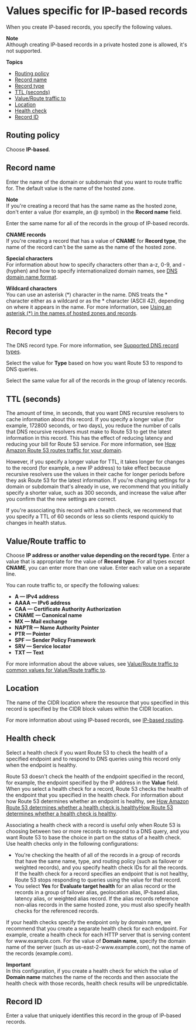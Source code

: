 # Values specific for IP\-based records<a name="resource-record-sets-values-ipbased"></a>

When you create IP\-based records, you specify the following values\.

**Note**  
Although creating IP\-based records in a private hosted zone is allowed, it's not supported\.

**Topics**
+ [Routing policy](#rrsets-values-ipbased-routing-policy)
+ [Record name](#rrsets-values-ibased-name)
+ [Record type](#rrsets-values-ibased-type)
+ [TTL \(seconds\)](#rrsets-values-ibased-ttl)
+ [Value/Route traffic to](#rrsets-values-ibased-value)
+ [Location](#rrsets-values-ibased-location)
+ [Health check](#rrsets-values-ibased-associate-with-health-check)
+ [Record ID](#rrsets-values-ipbased-set-id)

## Routing policy<a name="rrsets-values-ipbased-routing-policy"></a>

Choose **IP\-based**\. 

## Record name<a name="rrsets-values-ibased-name"></a>

Enter the name of the domain or subdomain that you want to route traffic for\. The default value is the name of the hosted zone\. 

**Note**  
If you're creating a record that has the same name as the hosted zone, don't enter a value \(for example, an @ symbol\) in the **Record name** field\. 

Enter the same name for all of the records in the group of IP\-based records\. 

**CNAME records**  
If you're creating a record that has a value of **CNAME** for **Record type**, the name of the record can't be the same as the name of the hosted zone\.

**Special characters**  
For information about how to specify characters other than a\-z, 0\-9, and \- \(hyphen\) and how to specify internationalized domain names, see [DNS domain name format](DomainNameFormat.md)\.

**Wildcard characters**  
You can use an asterisk \(\*\) character in the name\. DNS treats the \* character either as a wildcard or as the \* character \(ASCII 42\), depending on where it appears in the name\. For more information, see [Using an asterisk \(\*\) in the names of hosted zones and records](DomainNameFormat.md#domain-name-format-asterisk)\.

## Record type<a name="rrsets-values-ibased-type"></a>

The DNS record type\. For more information, see [Supported DNS record types](ResourceRecordTypes.md)\.

Select the value for **Type** based on how you want Route 53 to respond to DNS queries\. 

Select the same value for all of the records in the group of latency records\.

## TTL \(seconds\)<a name="rrsets-values-ibased-ttl"></a>

The amount of time, in seconds, that you want DNS recursive resolvers to cache information about this record\. If you specify a longer value \(for example, 172800 seconds, or two days\), you reduce the number of calls that DNS recursive resolvers must make to Route 53 to get the latest information in this record\. This has the effect of reducing latency and reducing your bill for Route 53 service\. For more information, see [How Amazon Route 53 routes traffic for your domain](welcome-dns-service.md#welcome-dns-service-how-route-53-routes-traffic)\.

However, if you specify a longer value for TTL, it takes longer for changes to the record \(for example, a new IP address\) to take effect because recursive resolvers use the values in their cache for longer periods before they ask Route 53 for the latest information\. If you're changing settings for a domain or subdomain that's already in use, we recommend that you initially specify a shorter value, such as 300 seconds, and increase the value after you confirm that the new settings are correct\.

If you're associating this record with a health check, we recommend that you specify a TTL of 60 seconds or less so clients respond quickly to changes in health status\.

## Value/Route traffic to<a name="rrsets-values-ibased-value"></a>

Choose **IP address or another value depending on the record type**\. Enter a value that is appropriate for the value of **Record type**\. For all types except **CNAME**, you can enter more than one value\. Enter each value on a separate line\.

You can route traffic to, or specify the following values:
+ **A — IPv4 address**
+ **AAAA — IPv6 address**
+ **CAA — Certificate Authority Authorization**
+ **CNAME — Canonical name**
+ **MX — Mail exchange**
+ **NAPTR — Name Authority Pointer**
+ **PTR — Pointer**
+ **SPF — Sender Policy Framework**
+ **SRV — Service locator**
+ **TXT — Text**

For more information about the above values, see [Value/Route traffic to](resource-record-sets-values-shared.md#rrsets-values-common-value) [common values for Value/Route traffic to](resource-record-sets-values-shared.md#rrsets-values-common-value)\.

## Location<a name="rrsets-values-ibased-location"></a>

The name of the CIDR location where the resource that you specified in this record is specified by the CIDR block values within the CIDR location\. 

For more information about using IP\-based records, see [IP\-based routing](routing-policy-ipbased.md)\. 

## Health check<a name="rrsets-values-ibased-associate-with-health-check"></a>

Select a health check if you want Route 53 to check the health of a specified endpoint and to respond to DNS queries using this record only when the endpoint is healthy\. 

Route 53 doesn't check the health of the endpoint specified in the record, for example, the endpoint specified by the IP address in the **Value** field\. When you select a health check for a record, Route 53 checks the health of the endpoint that you specified in the health check\. For information about how Route 53 determines whether an endpoint is healthy, see [How Amazon Route 53 determines whether a health check is healthyHow Route 53 determines whether a health check is healthy](dns-failover-determining-health-of-endpoints.md)\.

Associating a health check with a record is useful only when Route 53 is choosing between two or more records to respond to a DNS query, and you want Route 53 to base the choice in part on the status of a health check\. Use health checks only in the following configurations:
+ You're checking the health of all of the records in a group of records that have the same name, type, and routing policy \(such as failover or weighted records\), and you specify health check IDs for all the records\. If the health check for a record specifies an endpoint that is not healthy, Route 53 stops responding to queries using the value for that record\.
+ You select **Yes** for **Evaluate target health** for an alias record or the records in a group of failover alias, geolocation alias, IP\-based alias, latency alias, or weighted alias record\. If the alias records reference non\-alias records in the same hosted zone, you must also specify health checks for the referenced records\. 

If your health checks specify the endpoint only by domain name, we recommend that you create a separate health check for each endpoint\. For example, create a health check for each HTTP server that is serving content for www\.example\.com\. For the value of **Domain name**, specify the domain name of the server \(such as us\-east\-2\-www\.example\.com\), not the name of the records \(example\.com\)\.

**Important**  
In this configuration, if you create a health check for which the value of **Domain name** matches the name of the records and then associate the health check with those records, health check results will be unpredictable\.

## Record ID<a name="rrsets-values-ipbased-set-id"></a>

Enter a value that uniquely identifies this record in the group of IP\-based records\.